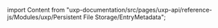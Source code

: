 
import Content from "uxp-documentation/src/pages/uxp-api/reference-js/Modules/uxp/Persistent File Storage/EntryMetadata";

<Content query="product=xd"/>
